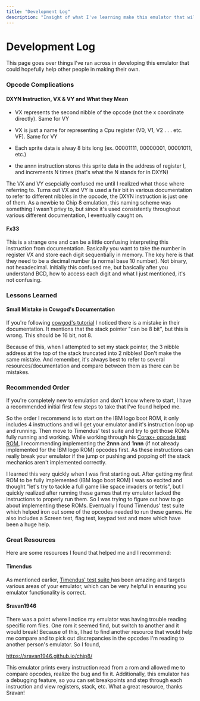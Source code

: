 ```yaml
---
title: "Development Log"
description: "Insight of what I've learning make this emulator that will hopefully help you in yours"  
---
```


# Development Log 

This page goes over things I've ran across in developing this emulator that could hopefully help other people in making their own.  

### Opcode Complications  

#### DXYN Instruction, VX & VY and What they Mean 

- VX represents the second nibble of the opcode (not the x coordinate directly).  Same for VY  

- VX is just a name for representing a Cpu register (V0, V1, V2 . . . etc. VF).  Same for VY  

- Each sprite data is alway 8 bits long (ex. 00001111, 00000001, 00001011, etc.)  
 
- the annn instruction stores this sprite data in the address of register I, and increments N times (that's what the N stands for in DXYN)  

The VX and VY esepcially confused me until I realized what those where referring to.  Turns out VX and VY is used a fair bit in various documentation to refer to different nibbles in the opcode, the DXYN instruction is just one of them.  As a newbie to Chip 8 emulation, this naming scheme was something I wasn't privy to, but since it's used consistently throughout various different documentation, I eventually caught on.  

#### Fx33  

This is a strange one and can be a little confusing interpreting this instruction from documentation.  Basically you want to take the number in register VX and store each digit sequentially in memory.  The key here is that they need to be a decimal number (a normal base 10 number).  Not binary, not hexadecimal.  Initially this confused me, but basically after you understand BCD, how to access each digit and what I just mentioned, it's not confusing.    


### Lessons Learned 

#### Small Mistake in Cowgod's Documentation 

If you're following <a href = "http://devernay.free.fr/hacks/chip8/C8TECH10.HTM#3xkk" target = "_blank">cowgod's tutorial</a> I noticed there is a mistake in their documentation.  It mentions that the stack pointer "can be 8 bit", but this is wrong.  This should be 16 bit, not 8.  

Because of this, when I attempted to set my stack pointer, the 3 nibble address at the top of the stack truncated into 2 nibbles!  Don't make the same mistake.  And remember, it's always best to refer to several resources/documentation and compare between them as there can be mistakes.  


### Recommended Order 

If you're completely new to emulation and don't know where to start, I have a recommended initial first few steps to take that I've found helped me.  

So the order I recommend is to start on the IBM logo boot ROM, it only includes 4 instructions and will get your emulator and it's instruction loop up and running.  Then move to Timendus' test suite and try to get those ROMs fully running and working.  While working through his <a href = "https://github.com/Timendus/chip8-test-suite?tab=readme-ov-file#corax-opcode-test" target = "_blank">Corax+ opcode test ROM</a>, I recommending implementing the **2nnn** and **1nnn** (if not already implemented for the IBM logo ROM) opcodes first.  As these instructions can really break your emulator if the jump or pushing and popping off the stack mechanics aren't implemented correctly.  

I learned this very quickly when I was first starting out.  After getting my first ROM to be fully implemented (IBM logo boot ROM) I was so excited and thought "let's try to tackle a full game like space invaders or tetris", but I quickly realized after running these games that my emulator lacked the instructions to properly run them.  So I was trying to figure out how to go about implementing these ROMs.  Eventually I found Timendus' test suite which helped iron out some of the opcodes needed to run these games.  He also includes a Screen test, flag test, keypad test and more which have been a huge help.   

### Great Resources 

Here are some resources I found that helped me and I recommend:  

#### Timendus 
As mentioned earlier, <a href = "https://github.com/Timendus/chip8-test-suite?tab=readme-ov-file" target = "_blank"> Timendus' test suite </a>has been amazing and targets various areas of your emulator, which can be very helpful in ensuring you emulator functionality is correct.   

#### Sravan1946

There was a point where I notice my emulator was having trouble reading specific rom files.  One rom it seemed find, but switch to another and it would break!  Because of this, I had to find another resource that would help me compare and to pick out discrepancies in the opcodes I'm reading to another person's emulator.  So I found, 

https://sravan1946.github.io/chip8/ 

This emulator prints every instruction read from a rom and allowed me to compare opcodes, realize the bug and fix it.  Additionally, this emulator has a debugging feature, so you can set breakpoints and step through each instruction and view registers, stack, etc.  What a great resource, thanks Sravan! 

